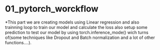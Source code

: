 # 01_pytorch_worckflow

*This part we are creating models using Linear regression and also trainning loop to train our model and calculate the loss also setup some prediction to test our model by using torch.inference_mode() wich turns of(some techniques like Dropout and Batch normalization and a lot of other functions....).
